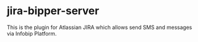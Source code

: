 # jira-bipper-server
This is the plugin for Atlassian JIRA which allows send SMS and messages via Infobip Platform.
